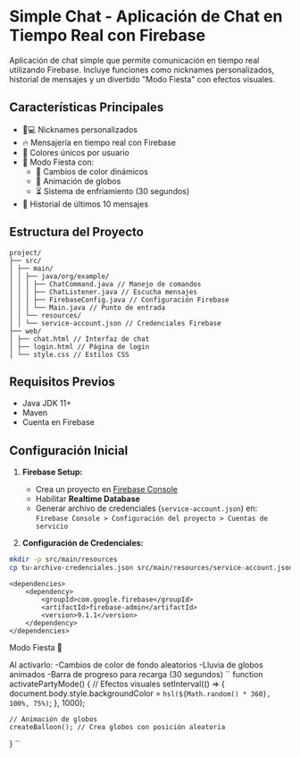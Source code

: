 # Simple Chat - Aplicación de Chat en Tiempo Real con Firebase

Aplicación de chat simple que permite comunicación en tiempo real utilizando Firebase. Incluye funciones como nicknames personalizados, historial de mensajes y un divertido "Modo Fiesta" con efectos visuales.

## Características Principales
- 🧑💻 Nicknames personalizados
- 🔥 Mensajería en tiempo real con Firebase
- 🎨 Colores únicos por usuario
- 🎉 Modo Fiesta con:
  - 🌈 Cambios de color dinámicos
  - 🎈 Animación de globos
  - ⏳ Sistema de enfriamiento (30 segundos)
- 📜 Historial de últimos 10 mensajes

## Estructura del Proyecto
```
project/
├── src/
│ ├── main/
│ │ ├── java/org/example/
│ │ │ ├── ChatCommand.java // Manejo de comandos
│ │ │ ├── ChatListener.java // Escucha mensajes
│ │ │ ├── FirebaseConfig.java // Configuración Firebase
│ │ │ └── Main.java // Punto de entrada
│ │ └── resources/
│ │ └── service-account.json // Credenciales Firebase
├── web/
│ ├── chat.html // Interfaz de chat
│ ├── login.html // Página de login
│ └── style.css // Estilos CSS
```

## Requisitos Previos
- Java JDK 11+
- Maven
- Cuenta en Firebase

## Configuración Inicial

1. **Firebase Setup:**
   - Crea un proyecto en [Firebase Console](https://console.firebase.google.com/)
   - Habilitar **Realtime Database**
   - Generar archivo de credenciales (`service-account.json`) en:
   `Firebase Console > Configuración del proyecto > Cuentas de servicio`

2. **Configuración de Credenciales:**
```bash
mkdir -p src/main/resources
cp tu-archivo-credenciales.json src/main/resources/service-account.json
```

```
<dependencies>
    <dependency>
        <groupId>com.google.firebase</groupId>
        <artifactId>firebase-admin</artifactId>
        <version>9.1.1</version>
    </dependency>
</dependencies>
```

Modo Fiesta 🎉

Al activarlo:
-Cambios de color de fondo aleatorios
-Lluvia de globos animados
-Barra de progreso para recarga (30 segundos)
``
function activatePartyMode() {
    // Efectos visuales
    setInterval(() => {
        document.body.style.backgroundColor = `hsl(${Math.random() * 360}, 100%, 75%)`;
    }, 1000);
    
    // Animación de globos
    createBalloon(); // Crea globos con posición aleatoria
}
``
